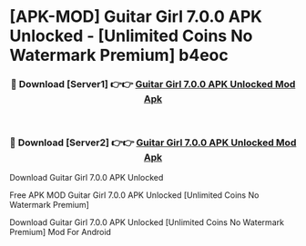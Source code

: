 # [APK-MOD] Guitar Girl 7.0.0 APK Unlocked - [Unlimited Coins No Watermark Premium] b4eoc



<div align="center">
<h3>🔴 Download [Server1] 👉👉 <a href="https://momento.my/?title=Guitar_Girl_7.0.0_APK_Unlocked">Guitar Girl 7.0.0 APK Unlocked Mod Apk</a></h3><br>

<h3>🔴 Download [Server2] 👉👉 <a href="https://momento.my/?title=Guitar_Girl_7.0.0_APK_Unlocked">Guitar Girl 7.0.0 APK Unlocked Mod Apk</a></h3>
</div>



Download Guitar Girl 7.0.0 APK Unlocked 

Free APK MOD Guitar Girl 7.0.0 APK Unlocked [Unlimited Coins No Watermark Premium]

Download Guitar Girl 7.0.0 APK Unlocked [Unlimited Coins No Watermark Premium] Mod For Android
